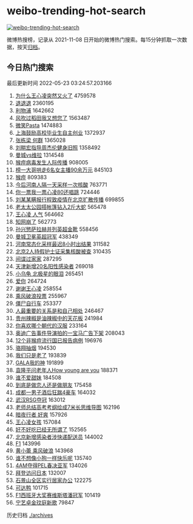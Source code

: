 # weibo-trending-hot-search

[![weibo-trending-hot-search](https://github.com/ameizi/weibo-trending-hot-search/actions/workflows/ci.yml/badge.svg)](https://github.com/ameizi/weibo-trending-hot-search/actions/workflows/ci.yml)

微博热搜榜，记录从 2021-11-08 日开始的微博热门搜索。每15分钟抓取一次数据，按天[归档](./archives)。

## 今日热门搜索

<!-- BEGIN --> 
最后更新时间 2022-05-23 03:24:57.203166 
1. [为什么王心凌突然又火了](https://s.weibo.com/weibo?q=%23%E4%B8%BA%E4%BB%80%E4%B9%88%E7%8E%8B%E5%BF%83%E5%87%8C%E7%AA%81%E7%84%B6%E5%8F%88%E7%81%AB%E4%BA%86%23&Refer=top) 4759578
1. [退退退](https://s.weibo.com/weibo?q=%E9%80%80%E9%80%80%E9%80%80&Refer=top) 2360195
1. [利物浦](https://s.weibo.com/weibo?q=%E5%88%A9%E7%89%A9%E6%B5%A6&Refer=top) 1642662
1. [风吹过稻田我又想您了](https://s.weibo.com/weibo?q=%23%E9%A3%8E%E5%90%B9%E8%BF%87%E7%A8%BB%E7%94%B0%E6%88%91%E5%8F%88%E6%83%B3%E6%82%A8%E4%BA%86%23&Refer=top) 1563487
1. [微笑Pasta](https://s.weibo.com/weibo?q=%E5%BE%AE%E7%AC%91Pasta&Refer=top) 1474883
1. [上海鼓励高校毕业生自主创业](https://s.weibo.com/weibo?q=%23%E4%B8%8A%E6%B5%B7%E9%BC%93%E5%8A%B1%E9%AB%98%E6%A0%A1%E6%AF%95%E4%B8%9A%E7%94%9F%E8%87%AA%E4%B8%BB%E5%88%9B%E4%B8%9A%23&Refer=top) 1372937
1. [张栋梁 何群](https://s.weibo.com/weibo?q=%E5%BC%A0%E6%A0%8B%E6%A2%81%20%E4%BD%95%E7%BE%A4&Refer=top) 1365028
1. [刘畊宏指导周杰伦健身旧照](https://s.weibo.com/weibo?q=%23%E5%88%98%E7%95%8A%E5%AE%8F%E6%8C%87%E5%AF%BC%E5%91%A8%E6%9D%B0%E4%BC%A6%E5%81%A5%E8%BA%AB%E6%97%A7%E7%85%A7%23&Refer=top) 1358492
1. [曼城vs维拉](https://s.weibo.com/weibo?q=%23%E6%9B%BC%E5%9F%8Evs%E7%BB%B4%E6%8B%89%23&Refer=top) 1314548
1. [猴痘病毒发生人际传播](https://s.weibo.com/weibo?q=%23%E7%8C%B4%E7%97%98%E7%97%85%E6%AF%92%E5%8F%91%E7%94%9F%E4%BA%BA%E9%99%85%E4%BC%A0%E6%92%AD%23&Refer=top) 908005
1. [榜一大哥哄走6名女主播90余万元](https://s.weibo.com/weibo?q=%23%E6%A6%9C%E4%B8%80%E5%A4%A7%E5%93%A5%E5%93%84%E8%B5%B06%E5%90%8D%E5%A5%B3%E4%B8%BB%E6%92%AD90%E4%BD%99%E4%B8%87%E5%85%83%23&Refer=top) 845103
1. [猴痘](https://s.weibo.com/weibo?q=%23%E7%8C%B4%E7%97%98%23&Refer=top) 809383
1. [今后河南人隔一天采样一次核酸](https://s.weibo.com/weibo?q=%23%E4%BB%8A%E5%90%8E%E6%B2%B3%E5%8D%97%E4%BA%BA%E9%9A%94%E4%B8%80%E5%A4%A9%E9%87%87%E6%A0%B7%E4%B8%80%E6%AC%A1%E6%A0%B8%E9%85%B8%23&Refer=top) 763771
1. [你一票我一票心凌80还唱跳](https://s.weibo.com/weibo?q=%23%E4%BD%A0%E4%B8%80%E7%A5%A8%E6%88%91%E4%B8%80%E7%A5%A8%E5%BF%83%E5%87%8C80%E8%BF%98%E5%94%B1%E8%B7%B3%23&Refer=top) 724446
1. [刘某某瞒报行程致疫情在北京扩散传播](https://s.weibo.com/weibo?q=%23%E5%88%98%E6%9F%90%E6%9F%90%E7%9E%92%E6%8A%A5%E8%A1%8C%E7%A8%8B%E8%87%B4%E7%96%AB%E6%83%85%E5%9C%A8%E5%8C%97%E4%BA%AC%E6%89%A9%E6%95%A3%E4%BC%A0%E6%92%AD%23&Refer=top) 699855
1. [老太太公园搭帐篷钻入2斤大蛇](https://s.weibo.com/weibo?q=%23%E8%80%81%E5%A4%AA%E5%A4%AA%E5%85%AC%E5%9B%AD%E6%90%AD%E5%B8%90%E7%AF%B7%E9%92%BB%E5%85%A52%E6%96%A4%E5%A4%A7%E8%9B%87%23&Refer=top) 565478
1. [王心凌 人气](https://s.weibo.com/weibo?q=%E7%8E%8B%E5%BF%83%E5%87%8C%20%E4%BA%BA%E6%B0%94&Refer=top) 564662
1. [知网崩了](https://s.weibo.com/weibo?q=%E7%9F%A5%E7%BD%91%E5%B4%A9%E4%BA%86&Refer=top) 562773
1. [孙兴慜萨拉赫并列英超金靴](https://s.weibo.com/weibo?q=%23%E5%AD%99%E5%85%B4%E6%85%9C%E8%90%A8%E6%8B%89%E8%B5%AB%E5%B9%B6%E5%88%97%E8%8B%B1%E8%B6%85%E9%87%91%E9%9D%B4%23&Refer=top) 558456
1. [曼城卫冕英超冠军](https://s.weibo.com/weibo?q=%23%E6%9B%BC%E5%9F%8E%E5%8D%AB%E5%86%95%E8%8B%B1%E8%B6%85%E5%86%A0%E5%86%9B%23&Refer=top) 438349
1. [河南常态化采样最迟8小时出结果](https://s.weibo.com/weibo?q=%23%E6%B2%B3%E5%8D%97%E5%B8%B8%E6%80%81%E5%8C%96%E9%87%87%E6%A0%B7%E6%9C%80%E8%BF%9F8%E5%B0%8F%E6%97%B6%E5%87%BA%E7%BB%93%E6%9E%9C%23&Refer=top) 311582
1. [北京2人持假护士证采集核酸被查](https://s.weibo.com/weibo?q=%23%E5%8C%97%E4%BA%AC2%E4%BA%BA%E6%8C%81%E5%81%87%E6%8A%A4%E5%A3%AB%E8%AF%81%E9%87%87%E9%9B%86%E6%A0%B8%E9%85%B8%E8%A2%AB%E6%9F%A5%23&Refer=top) 310435
1. [间谍过家家](https://s.weibo.com/weibo?q=%23%E9%97%B4%E8%B0%8D%E8%BF%87%E5%AE%B6%E5%AE%B6%23&Refer=top) 287295
1. [天津新增20名阳性感染者](https://s.weibo.com/weibo?q=%23%E5%A4%A9%E6%B4%A5%E6%96%B0%E5%A2%9E20%E5%90%8D%E9%98%B3%E6%80%A7%E6%84%9F%E6%9F%93%E8%80%85%23&Refer=top) 269018
1. [小乌龟 北极星的眼泪](https://s.weibo.com/weibo?q=%E5%B0%8F%E4%B9%8C%E9%BE%9F%20%E5%8C%97%E6%9E%81%E6%98%9F%E7%9A%84%E7%9C%BC%E6%B3%AA&Refer=top) 265451
1. [爱你](https://s.weibo.com/weibo?q=%E7%88%B1%E4%BD%A0&Refer=top) 264724
1. [谢谢王心凌](https://s.weibo.com/weibo?q=%23%E8%B0%A2%E8%B0%A2%E7%8E%8B%E5%BF%83%E5%87%8C%23&Refer=top) 258554
1. [乘风破浪投票](https://s.weibo.com/weibo?q=%23%E4%B9%98%E9%A3%8E%E7%A0%B4%E6%B5%AA%E6%8A%95%E7%A5%A8%23&Refer=top) 255967
1. [僵尸自行车](https://s.weibo.com/weibo?q=%E5%83%B5%E5%B0%B8%E8%87%AA%E8%A1%8C%E8%BD%A6&Refer=top) 253377
1. [人最重要的关系是和自己相处](https://s.weibo.com/weibo?q=%23%E4%BA%BA%E6%9C%80%E9%87%8D%E8%A6%81%E7%9A%84%E5%85%B3%E7%B3%BB%E6%98%AF%E5%92%8C%E8%87%AA%E5%B7%B1%E7%9B%B8%E5%A4%84%23&Refer=top) 246467
1. [贵州辣椒是油辣椒中的天花板](https://s.weibo.com/weibo?q=%23%E8%B4%B5%E5%B7%9E%E8%BE%A3%E6%A4%92%E6%98%AF%E6%B2%B9%E8%BE%A3%E6%A4%92%E4%B8%AD%E7%9A%84%E5%A4%A9%E8%8A%B1%E6%9D%BF%23&Refer=top) 241984
1. [你喜欢哪个朝代的汉服](https://s.weibo.com/weibo?q=%23%E4%BD%A0%E5%96%9C%E6%AC%A2%E5%93%AA%E4%B8%AA%E6%9C%9D%E4%BB%A3%E7%9A%84%E6%B1%89%E6%9C%8D%23&Refer=top) 233164
1. [奥迪广告事件导演拍的一宝马广告下架](https://s.weibo.com/weibo?q=%23%E5%A5%A5%E8%BF%AA%E5%B9%BF%E5%91%8A%E4%BA%8B%E4%BB%B6%E5%AF%BC%E6%BC%94%E6%8B%8D%E7%9A%84%E4%B8%80%E5%AE%9D%E9%A9%AC%E5%B9%BF%E5%91%8A%E4%B8%8B%E6%9E%B6%23&Refer=top) 208043
1. [12个非猴痘流行国已报告病例](https://s.weibo.com/weibo?q=%2312%E4%B8%AA%E9%9D%9E%E7%8C%B4%E7%97%98%E6%B5%81%E8%A1%8C%E5%9B%BD%E5%B7%B2%E6%8A%A5%E5%91%8A%E7%97%85%E4%BE%8B%23&Refer=top) 196976
1. [骆翔抽烟](https://s.weibo.com/weibo?q=%E9%AA%86%E7%BF%94%E6%8A%BD%E7%83%9F&Refer=top) 194530
1. [我们只是老了](https://s.weibo.com/weibo?q=%23%E6%88%91%E4%BB%AC%E5%8F%AA%E6%98%AF%E8%80%81%E4%BA%86%23&Refer=top) 193839
1. [GALA我的神](https://s.weibo.com/weibo?q=%23GALA%E6%88%91%E7%9A%84%E7%A5%9E%23&Refer=top) 191899
1. [袁隆平问老年人How young are you](https://s.weibo.com/weibo?q=%E8%A2%81%E9%9A%86%E5%B9%B3%E9%97%AE%E8%80%81%E5%B9%B4%E4%BA%BAHow%20young%20are%20you&Refer=top) 188371
1. [谁不爱甜妹](https://s.weibo.com/weibo?q=%23%E8%B0%81%E4%B8%8D%E7%88%B1%E7%94%9C%E5%A6%B9%23&Refer=top) 184508
1. [到底是做恋人还是做朋友](https://s.weibo.com/weibo?q=%23%E5%88%B0%E5%BA%95%E6%98%AF%E5%81%9A%E6%81%8B%E4%BA%BA%E8%BF%98%E6%98%AF%E5%81%9A%E6%9C%8B%E5%8F%8B%23&Refer=top) 175458
1. [成都一男子酒后狂踹4豪车](https://s.weibo.com/weibo?q=%23%E6%88%90%E9%83%BD%E4%B8%80%E7%94%B7%E5%AD%90%E9%85%92%E5%90%8E%E7%8B%82%E8%B8%B94%E8%B1%AA%E8%BD%A6%23&Refer=top) 164032
1. [武汉RSG夺冠](https://s.weibo.com/weibo?q=%23%E6%AD%A6%E6%B1%89RSG%E5%A4%BA%E5%86%A0%23&Refer=top) 163012
1. [老师总结高考考纲绘成7米长思维导图](https://s.weibo.com/weibo?q=%23%E8%80%81%E5%B8%88%E6%80%BB%E7%BB%93%E9%AB%98%E8%80%83%E8%80%83%E7%BA%B2%E7%BB%98%E6%88%907%E7%B1%B3%E9%95%BF%E6%80%9D%E7%BB%B4%E5%AF%BC%E5%9B%BE%23&Refer=top) 162196
1. [暗夜行者 好爽](https://s.weibo.com/weibo?q=%E6%9A%97%E5%A4%9C%E8%A1%8C%E8%80%85%20%E5%A5%BD%E7%88%BD&Refer=top) 157926
1. [王心凌女孩](https://s.weibo.com/weibo?q=%23%E7%8E%8B%E5%BF%83%E5%87%8C%E5%A5%B3%E5%AD%A9%23&Refer=top) 157084
1. [好不好吃已经无所谓了](https://s.weibo.com/weibo?q=%23%E5%A5%BD%E4%B8%8D%E5%A5%BD%E5%90%83%E5%B7%B2%E7%BB%8F%E6%97%A0%E6%89%80%E8%B0%93%E4%BA%86%23&Refer=top) 152565
1. [北京新增感染者涉快递配送员](https://s.weibo.com/weibo?q=%23%E5%8C%97%E4%BA%AC%E6%96%B0%E5%A2%9E%E6%84%9F%E6%9F%93%E8%80%85%E6%B6%89%E5%BF%AB%E9%80%92%E9%85%8D%E9%80%81%E5%91%98%23&Refer=top) 144002
1. [F1](https://s.weibo.com/weibo?q=F1&Refer=top) 143996
1. [黄小蕾 乘风破浪](https://s.weibo.com/weibo?q=%E9%BB%84%E5%B0%8F%E8%95%BE%20%E4%B9%98%E9%A3%8E%E7%A0%B4%E6%B5%AA&Refer=top) 143968
1. [谁不想像小狗一样快乐呢](https://s.weibo.com/weibo?q=%23%E8%B0%81%E4%B8%8D%E6%83%B3%E5%83%8F%E5%B0%8F%E7%8B%97%E4%B8%80%E6%A0%B7%E5%BF%AB%E4%B9%90%E5%91%A2%23&Refer=top) 135740
1. [4AM夺得PEL春决亚军](https://s.weibo.com/weibo?q=%234AM%E5%A4%BA%E5%BE%97PEL%E6%98%A5%E5%86%B3%E4%BA%9A%E5%86%9B%23&Refer=top) 134026
1. [拜登访问日本](https://s.weibo.com/weibo?q=%23%E6%8B%9C%E7%99%BB%E8%AE%BF%E9%97%AE%E6%97%A5%E6%9C%AC%23&Refer=top) 132007
1. [石景山全区实行居家办公](https://s.weibo.com/weibo?q=%23%E7%9F%B3%E6%99%AF%E5%B1%B1%E5%85%A8%E5%8C%BA%E5%AE%9E%E8%A1%8C%E5%B1%85%E5%AE%B6%E5%8A%9E%E5%85%AC%23&Refer=top) 122275
1. [可达鸭](https://s.weibo.com/weibo?q=%E5%8F%AF%E8%BE%BE%E9%B8%AD&Refer=top) 101715
1. [F1西班牙大奖赛维斯塔潘冠军](https://s.weibo.com/weibo?q=%23F1%E8%A5%BF%E7%8F%AD%E7%89%99%E5%A4%A7%E5%A5%96%E8%B5%9B%E7%BB%B4%E6%96%AF%E5%A1%94%E6%BD%98%E5%86%A0%E5%86%9B%23&Refer=top) 101419
1. [宁艺卓金玟庭新歌](https://s.weibo.com/weibo?q=%23%E5%AE%81%E8%89%BA%E5%8D%93%E9%87%91%E7%8E%9F%E5%BA%AD%E6%96%B0%E6%AD%8C%23&Refer=top) 79847
<!-- END -->

历史归档 [./archives](./archives)

